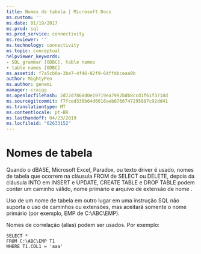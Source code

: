 ```yaml
---
title: Nomes de tabela | Microsoft Docs
ms.custom: ''
ms.date: 01/19/2017
ms.prod: sql
ms.prod_service: connectivity
ms.reviewer: ''
ms.technology: connectivity
ms.topic: conceptual
helpviewer_keywords:
- SQL grammar [ODBC], table names
- table names [ODBC]
ms.assetid: f7a5cb0a-3be7-4f46-82f9-64ffdbceaa9b
author: MightyPen
ms.author: genemi
manager: craigg
ms.openlocfilehash: 2d72d7868d0e19719ea7992bdb8ccd1f61f3718d
ms.sourcegitcommit: f7fced330b64d6616aeb8766747295807c92dd41
ms.translationtype: MT
ms.contentlocale: pt-BR
ms.lasthandoff: 04/23/2019
ms.locfileid: "62633152"
---
```

# <a name="table-names"></a>Nomes de tabela
Quando o dBASE, Microsoft Excel, Paradox, ou texto driver é usado, nomes de tabela que ocorrem na cláusula FROM de SELECT ou DELETE, depois da cláusula INTO em INSERT e UPDATE, CREATE TABLE e DROP TABLE podem conter um caminho válido, nome primário e arquivo de extensão de nome .  
  
 Uso de um nome de tabela em outro lugar em uma instrução SQL não suporta o uso de caminhos ou extensões, mas aceitará somente o nome primário (por exemplo, EMP de C:\ABC\EMP).  
  
 Nomes de correlação (alias) podem ser usados. Por exemplo:   
  
```  
SELECT *    
FROM C:\ABC\EMP T1    
WHERE T1.COL1 = 'aaa'  
```
